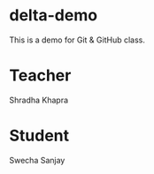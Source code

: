 # delta-demo
This is a demo for Git & GitHub class.
# Teacher 
Shradha Khapra
# Student
Swecha Sanjay

